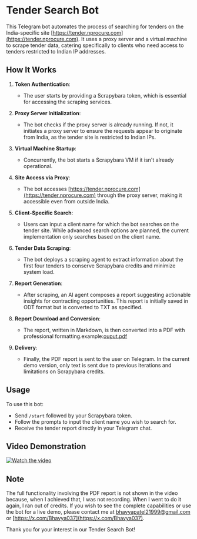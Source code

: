 # Tender Search Bot

This Telegram bot automates the process of searching for tenders on the India-specific site [https://tender.nprocure.com](https://tender.nprocure.com). It uses a proxy server and a virtual machine to scrape tender data, catering specifically to clients who need access to tenders restricted to Indian IP addresses.

## How It Works

1. **Token Authentication**:

   - The user starts by providing a Scrapybara token, which is essential for accessing the scraping services.

2. **Proxy Server Initialization**:

   - The bot checks if the proxy server is already running. If not, it initiates a proxy server to ensure the requests appear to originate from India, as the tender site is restricted to Indian IPs.

3. **Virtual Machine Startup**:

   - Concurrently, the bot starts a Scrapybara VM if it isn't already operational.

4. **Site Access via Proxy**:

   - The bot accesses [https://tender.nprocure.com](https://tender.nprocure.com) through the proxy server, making it accessible even from outside India.

5. **Client-Specific Search**:

   - Users can input a client name for which the bot searches on the tender site. While advanced search options are planned, the current implementation only searches based on the client name.

6. **Tender Data Scraping**:

   - The bot deploys a scraping agent to extract information about the first four tenders to conserve Scrapybara credits and minimize system load.

7. **Report Generation**:

   - After scraping, an AI agent composes a report suggesting actionable insights for contracting opportunities. This report is initially saved in ODT format but is converted to TXT as specified.

8. **Report Download and Conversion**:

   - The report, written in Markdown, is then converted into a PDF with professional formatting.example:[ouput.pdf](https://github.com/Bhavya031/scrapybara-tenderbot/blob/main/output.pdf)

9. **Delivery**:
   - Finally, the PDF report is sent to the user on Telegram. In the current demo version, only text is sent due to previous iterations and limitations on Scrapybara credits.

## Usage

To use this bot:

- Send `/start` followed by your Scrapybara token.
- Follow the prompts to input the client name you wish to search for.
- Receive the tender report directly in your Telegram chat.

## Video Demonstration
[![Watch the video](https://img.youtube.com/vi/l9XVjmpqOqg/0.jpg)](https://youtu.be/l9XVjmpqOqg)
## Note

The full functionality involving the PDF report is not shown in the video because, when I achieved that, I was not recording. When I went to do it again, I ran out of credits. If you wish to see the complete capabilities or use the bot for a live demo, please contact me at [bhavyapatel21999@gmail.com](mailto:bhavyapatel21999@gmail.com) or [https://x.com/Bhavya037](https://x.com/Bhavya037).

Thank you for your interest in our Tender Search Bot!
